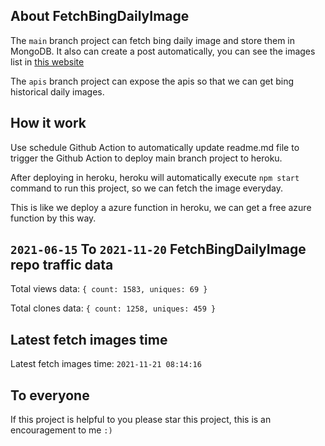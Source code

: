 ## About FetchBingDailyImage

The `main` branch project can fetch bing daily image and store them in MongoDB.
It also can create a post automatically, you can see the images list in [this website](https://oursalbum.netlify.app)

The `apis` branch project can expose the apis so that we can get bing historical daily images.

## How it work

Use schedule Github Action to automatically update readme.md file to trigger the Github Action to deploy main branch project to heroku.

After deploying in heroku, heroku will automatically execute `npm start` command to run this project, so we can fetch the image everyday.

This is like we deploy a azure function in heroku, we can get a free azure function by this way.

## `2021-06-15` To `2021-11-20` FetchBingDailyImage repo traffic data

Total views data: `{ count: 1583, uniques: 69 }`

Total clones data: `{ count: 1258, uniques: 459 }`

## Latest fetch images time

Latest fetch images time: `2021-11-21 08:14:16`

## To everyone

If this project is helpful to you please star this project, this is an encouragement to me `:)`



